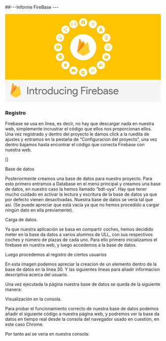 ##---Informe FireBase ---

![firebase][img0]

### Registro

Firebase se usa en línea, es decir, no hay que descargar nada en nuestra web, simplemente incrustrar el código que ellos nos proporcionan ellos.
Una vez registrado y dentro del proyecto le damos click a la ruedita de ajustes y entramos en la pestaña de “Configuracion del proyecto”, una vez dentro bajamos hasta encontrar el código que conecta Firebase con nuestra web.

[]

Base de datos

Posteriormente creamos una base de datos para nuestro proyecto. Para esto primero entramos a Database en el menú principal y creamos una base de datos, en nuestro caso la hemos llamado “bdt-uya”. Hay que tener mucho cuidado en activar la lectura y escritura de la base de datos ya que por defecto vienen desactivadas.
Nuestra base de datos se vería tal que así. (Se puede apreciar que está vacía ya que no hemos procedido a cargar ningún dato en ella previamente).
 

Carga de datos.

Ya que nuestra aplicación se basa en compartir coches, hemos decidido meter en la base da datos a varios alumnos de ULL, con sus respectivos coches y número de plazas de cada uno.
Para ello primero inicializamos el firebase en nuestra web, y luego accedemos a la base de datos.
 
Luego procedemos al registro de ciertos usuarios 

 

En esta imagen podemos apreciar la creacion de un elemento dentro de la base de datos en la línea 30. Y las siguientes líneas para añadir informacion descriptiva acerca del usuario.

Una vez ejecutada la página nuestra base de datos se queda de la siguiente manera:

 

Visualización en la consola.

Para probar el funcionamiento correcto de nuestra base de datos podemos añadir el siguiente código a nuestra página web, y podremos ver la base da datos en tiempo real desde la consola del navegador usado en cuestión, en este caso Chrome.

 

Por tanto así se vería en nuestra consola: 
 

[img0]: https://raw.githubusercontent.com/Gabito-tf/UA/master/practica8/informe%20fotos/fire.png

